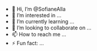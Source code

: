 - 👋 Hi, I’m @SofianeAlla
- 👀 I’m interested in ...
- 🌱 I’m currently learning ...
- 💞️ I’m looking to collaborate on ...
- 📫 How to reach me ...
- ⚡ Fun fact: ...

<!---
SofianeAlla/SofianeAlla is a ✨ special ✨ repository because its `README.md` (this file) appears on your GitHub profile.
You can click the Preview link to take a look at your changes.
--->
